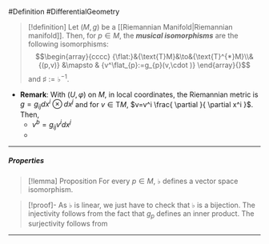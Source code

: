 #Definition #DifferentialGeometry 

> [!definition]
> Let $(M,g)$ be a [[Riemannian Manifold|Riemannian manifold]]. Then, for $p\in M$, the ***musical isomorphisms*** are the following isomorphisms:$$\begin{array}{cccc} {\flat:}&{\text{T}M}&\to&{\text{T}^{*}M}\\&{(p,v)} &\mapsto & {v^\flat_{p}:=g_{p}(v,\cdot )} \end{array}{}$$and $\sharp:=\flat ^{-1}$.
- **Remark**: With $(U,\varphi)$ on $M$, in local coordinates, the Riemannian metric is $g=g_{ij}dx^i\otimes dx^j$ and for $v\in \text{T}M$, $v=v^i \frac{ \partial  }{ \partial x^i }$. Then, 
	- $v^b=g_{ij}v^idx^j$
	- 
---
##### Properties
> [!lemma] Proposition
> For every $p\in M$, $\flat$ defines a vector space isomorphism.

> [!proof]-
> As $\flat$ is linear, we just have to check that $\flat$ is a bijection. The injectivity follows from the fact that $g_{p}$ defines an inner product. The surjectivity follows from 
---
